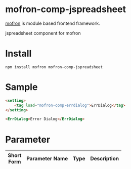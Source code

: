 # mofron-comp-jspreadsheet
[mofron](https://mofron.github.io/mofron/) is module based frontend framework.

jspreadsheet component for mofron


# Install
```
npm install mofron mofron-comp-jspreadsheet
```

# Sample
```html
<setting>
    <tag load="mofron-comp-errdialog">ErrDialog</tag>
</setting>

<ErrDialog>Error Dialog</ErrDialog>
```

# Parameter

| Short<br>Form | Parameter Name | Type | Description |
|:-------------:|:---------------|:-----|:------------|

